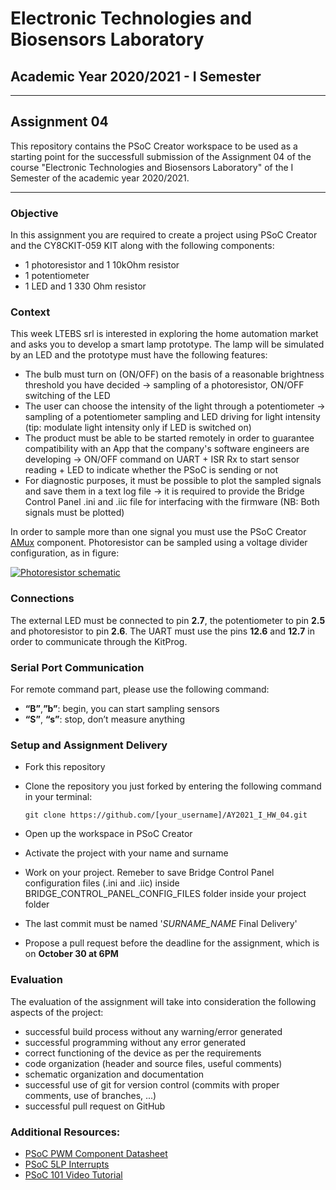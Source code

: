 # Electronic Technologies and Biosensors Laboratory
## Academic Year 2020/2021 - I Semester
---
## Assignment 04
This repository contains the PSoC Creator workspace to be used as a starting point for the successfull submission of the Assignment 04 of the course "Electronic Technologies and Biosensors Laboratory" of the I Semester of the academic year 2020/2021.

---
### Objective
In this assignment you are required to create a project using PSoC Creator and the CY8CKIT-059 KIT along with the following components:
-	1 photoresistor and 1 10kOhm resistor
-	1 potentiometer
-	1 LED and 1 330 Ohm resistor

### Context
This week LTEBS srl is interested in exploring the home automation market and asks you to develop a smart lamp prototype. The lamp will be simulated by an LED and the prototype must have the following features:
- The bulb must turn on (ON/OFF) on the basis of a reasonable brightness threshold you have decided -> sampling of a photoresistor, ON/OFF switching of the LED
- The user can choose the intensity of the light through a potentiometer -> sampling of a potentiometer sampling and LED driving for light intensity (tip: modulate light intensity only if LED is switched on)
- The product must be able to be started remotely in order to guarantee compatibility with an App that the company's software engineers are developing -> ON/OFF command on UART + ISR Rx to start sensor reading + LED to indicate whether the PSoC is sending or not
- For diagnostic purposes, it must be possible to plot the sampled signals and save them in a text log file -> it is required to provide the Bridge Control Panel .ini and .iic file for interfacing with the firmware (NB: Both signals must be plotted)

In order to sample more than one signal you must use the PSoC Creator [AMux](https://www.cypress.com/documentation/component-datasheets/analog-multiplexer-amux) component.
Photoresistor can be sampled using a voltage divider configuration, as in figure:

<a href="https://ibb.co/Vm0pbTk"><img src="https://i.ibb.co/tXwPnD1/Cattura.jpg" alt="Photoresistor schematic" border="0"></a>

### Connections
The external LED must be connected to pin **2.7**, the potentiometer to pin **2.5** and photoresistor to pin **2.6**.
The UART must use the pins **12.6** and **12.7** in order to communicate through the KitProg.

### Serial Port Communication
For remote command part, please use the following command:
- **“B”**,**”b”**: begin, you can start sampling sensors
- **“S”**, **“s”**: stop, don’t measure anything

### Setup and Assignment Delivery
- Fork this repository 
- Clone the repository you just forked by entering the following command in your terminal:

    `git clone https://github.com/[your_username]/AY2021_I_HW_04.git`
- Open up the workspace in PSoC Creator
- Activate the project with your name and surname
- Work on your project. Remeber to save Bridge Control Panel configuration files (.ini and .iic) inside BRIDGE_CONTROL_PANEL_CONFIG_FILES folder inside your project folder
- The last commit must be named '*SURNAME_NAME* Final Delivery'
- Propose a pull request before the deadline for the assignment, which is on **October 30 at 6PM**


### Evaluation
The evaluation of the assignment will take into consideration the following aspects of the project:
- successful build process without any warning/error generated
- successful programming without any error generated
- correct functioning of the device as per the requirements
- code organization (header and source files, useful comments)
- schematic organization and documentation
- successful use of git for version control (commits with proper comments, use of branches, ...)
- successful pull request on GitHub


### Additional Resources:
- [PSoC PWM Component Datasheet](https://www.cypress.com/file/376411/download)
- [PSoC 5LP Interrupts](https://www.cypress.com/file/44256/download)
- [PSoC 101 Video Tutorial](https://www.youtube.com/watch?v=LrXXpQr1itY&list=PLX6sqqUB8iOjsMfGEDcsPSuYLEFCh50Hr)